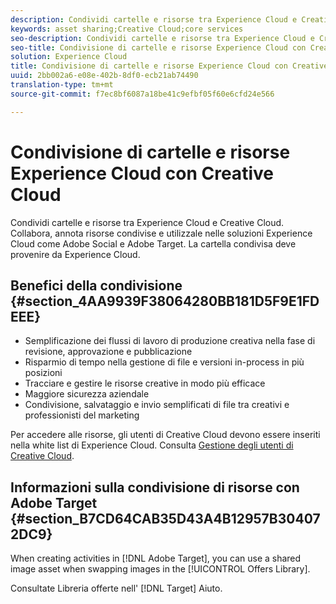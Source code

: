 ```yaml
---
description: Condividi cartelle e risorse tra Experience Cloud e Creative Cloud. Collabora, annota risorse condivise e utilizzale nelle soluzioni Experience Cloud, come Social e Target. La cartella condivisa deve provenire da Experience Cloud.
keywords: asset sharing;Creative Cloud;core services
seo-description: Condividi cartelle e risorse tra Experience Cloud e Creative Cloud. Collabora, annota risorse condivise e utilizzale nelle soluzioni Experience Cloud, come Social e Target. La cartella condivisa deve provenire da Experience Cloud.
seo-title: Condivisione di cartelle e risorse Experience Cloud con Creative Cloud
solution: Experience Cloud
title: Condivisione di cartelle e risorse Experience Cloud con Creative Cloud
uuid: 2bb002a6-e08e-402b-8df0-ecb21ab74490
translation-type: tm+mt
source-git-commit: f7ec8bf6087a18be41c9efbf05f60e6cfd24e566

---
```



# Condivisione di cartelle e risorse Experience Cloud con Creative Cloud

Condividi cartelle e risorse tra Experience Cloud e Creative Cloud. Collabora, annota risorse condivise e utilizzale nelle soluzioni Experience Cloud come Adobe Social e Adobe Target. La cartella condivisa deve provenire da Experience Cloud.

## Benefici della condivisione {#section_4AA9939F38064280BB181D5F9E1FDEEE}

* Semplificazione dei flussi di lavoro di produzione creativa nella fase di revisione, approvazione e pubblicazione
* Risparmio di tempo nella gestione di file e versioni in-process in più posizioni
* Tracciare e gestire le risorse creative in modo più efficace
* Maggiore sicurezza aziendale
* Condivisione, salvataggio e invio semplificati di file tra creativi e professionisti del marketing

Per accedere alle risorse, gli utenti di Creative Cloud devono essere inseriti nella white list di Experience Cloud. Consulta [Gestione degli utenti di Creative Cloud](../experience-cloud-assets/t-admin-add-cc-user.md#task_F36D4F1D49B44F09A54F7371810D2752).

## Informazioni sulla condivisione di risorse con Adobe Target {#section_B7CD64CAB35D43A4B12957B304072DC9}

When creating activities in [!DNL Adobe Target], you can use a shared image asset when swapping images in the [!UICONTROL Offers Library].

Consultate Libreria [](https://docs.adobe.com/help/en/target/using/experiences/offers/manage-content.html) offerte nell&#39; [!DNL Target] Aiuto.
